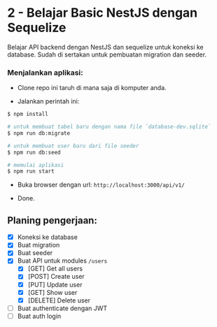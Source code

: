 # 2 - Belajar Basic NestJS dengan Sequelize

Belajar API backend dengan NestJS dan sequelize untuk koneksi ke database. Sudah di sertakan untuk pembuatan migration dan seeder.

### Menjalankan aplikasi:

- Clone repo ini taruh di mana saja di komputer anda.

- Jalankan perintah ini:

```bash
$ npm install

# untuk membuat tabel baru dengan nama file `database-dev.sqlite`
$ npm run db:migrate

# untuk membuat user baru dari file seeder
$ npm run db:seed

# memulai aplikasi
$ npm run start
```

- Buka browser dengan url: `http://localhost:3000/api/v1/`

- Done.

## Planing pengerjaan:

- [x] Koneksi ke database
- [x] Buat migration
- [x] Buat seeder
- [x] Buat API untuk modules `/users`
  - [x] [GET] Get all users
  - [x] [POST] Create user
  - [x] [PUT] Update user
  - [x] [GET] Show user
  - [x] [DELETE] Delete user
- [ ] Buat authenticate dengan JWT
- [ ] Buat auth login

